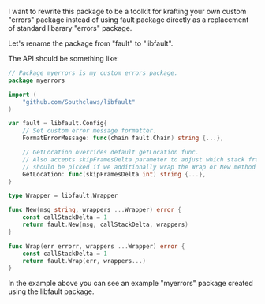 

I want to rewrite this package to be a toolkit for krafting your own custom "errors" package instead of using fault package directly as a replacement of standard libarary "errors" package.

Let's rename the package from "fault" to "libfault".

The API should be something like:


```go
// Package myerrors is my custom errors package.
package myerrors

import (
	"github.com/Southclaws/libfault"
)

var fault = libfault.Config{
	// Set custom error message formatter.
	FormatErrorMessage: func(chain fault.Chain) string {...},

	// GetLocation overrides default getLocation func.
	// Also accepts skipFramesDelta parameter to adjust which stack frame
	// should be picked if we additionally wrap the Wrap or New method call.
	GetLocation: func(skipFramesDelta int) string {...},
}

type Wrapper = libfault.Wrapper

func New(msg string, wrappers ...Wrapper) error {
	const callStackDelta = 1
	return fault.New(msg, callStackDelta, wrappers)
}

func Wrap(err errorr, wrappers ...Wrapper) error {
	const callStackDelta = 1
	return fault.Wrap(err, wrappers...)
}
```

In the example above you can see an example "myerrors" package created using the libfault package.